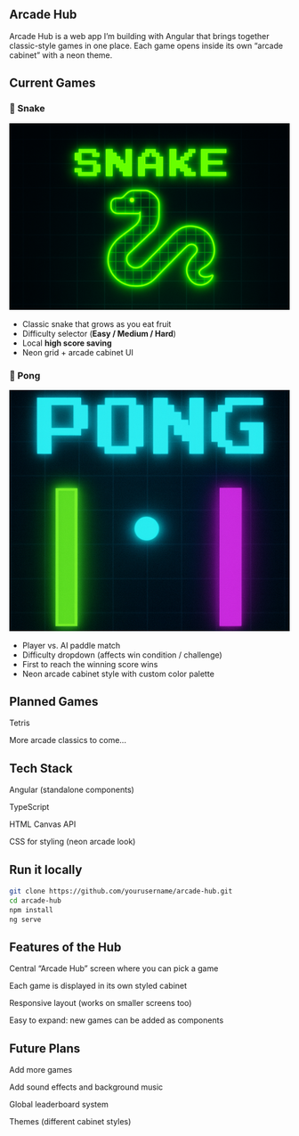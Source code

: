 ## Arcade Hub

Arcade Hub is a web app I’m building with Angular that brings together classic-style games in one place.
Each game opens inside its own “arcade cabinet” with a neon theme.

## Current Games

### 🐍 Snake

![Snake Game Screenshot](/Arcade-Project/src/assets/images/snake-preview.png)

- Classic snake that grows as you eat fruit
- Difficulty selector (**Easy / Medium / Hard**)
- Local **high score saving**
- Neon grid + arcade cabinet UI

### 🏓 Pong

![Pong Game Screenshot](/Arcade-Project/src/assets/images/pong-preview.png)

- Player vs. AI paddle match
- Difficulty dropdown (affects win condition / challenge)
- First to reach the winning score wins
- Neon arcade cabinet style with custom color palette

## Planned Games

Tetris

More arcade classics to come...

## Tech Stack

Angular (standalone components)

TypeScript

HTML Canvas API

CSS for styling (neon arcade look)

## Run it locally

```bash
git clone https://github.com/yourusername/arcade-hub.git
cd arcade-hub
npm install
ng serve
```

## Features of the Hub

Central “Arcade Hub” screen where you can pick a game

Each game is displayed in its own styled cabinet

Responsive layout (works on smaller screens too)

Easy to expand: new games can be added as components

## Future Plans

Add more games

Add sound effects and background music

Global leaderboard system

Themes (different cabinet styles)
